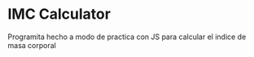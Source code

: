 # IMC Calculator

Programita hecho a modo de practica con JS para calcular el indice de masa corporal
